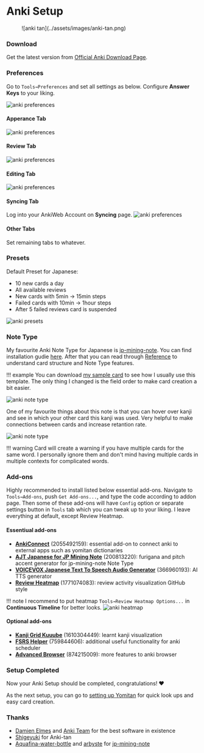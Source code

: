 # Anki Setup

<figure markdown="span">
    ![anki tan](../assets/images/anki-tan.png)
</figure>

### Download
Get the latest version from [Official Anki Download Page](https://apps.ankiweb.net/#downloads).

### Preferences
Go to `Tools→Preferences` and set all settings as below. Configure **Answer Keys** to your liking.

![anki preferences](../assets/images/anki_preferences1.png)

#### Apperance Tab
![anki preferences](../assets/images/anki_preferences2.png)

#### Review Tab
![anki preferences](../assets/images/anki_preferences3.png)

#### Editing Tab
![anki preferences](../assets/images/anki_preferences4.png)

#### Syncing Tab
Log into your AnkiWeb Account on **Syncing** page.
![anki preferences](../assets/images/anki_preferences5.png)

#### Other Tabs
Set remaining tabs to whatever.

### Presets
Default Preset for Japanese:

* 10 new cards a day
* All available reviews
* New cards with 5min → 15min steps
* Failed cards with 10min → 1hour steps
* After 5 failed reviews card is suspended

![anki presets](../assets/images/anki_presets.png)

### Note Type
My favourite Anki Note Type for Japanese is [jp-mining-note](https://github.com/arbyste/jp-mining-note). You can find installation gudie [here](https://arbyste.github.io/jp-mining-note/setup/#installing-jp-mining-note). After that you can read through [Reference](https://arbyste.github.io/jp-mining-note/ui/) to understand card structure and Note Type features.

!!! example
    You can download [my sample card](https://drive.google.com/file/d/1EpV1fMM3mi5A1MsDRPjv_sGjAWMqP-bF/view?usp=sharing) to see how I usually use this template. The only thing I changed is the field order to make card creation a bit easier.

![anki note type](../assets/images/anki_note_type.png)

One of my favourite things about this note is that you can hover over kanji and see in which your other card this kanji was used. Very helpful to make connections between cards and increase retantion rate.

![anki note type](../assets/images/anki_note_type2.png)

!!! warning
    Card will create a warning if you have multiple cards for the same word. I personally ignore them and don't mind having multiple cards in multiple contexts for complicated words.

### Add-ons

Highly recommended to install listed below essential add-ons. Navigate to `Tools→Add-ons`, push `Get Add-ons...`, and type the code according to addon page. Then some of these add-ons will have `Config` option or separate settings button in `Tools` tab which you can tweak up to your liking. I leave everything at default, except Review Heatmap.

#### Essentiual add-ons

* [**AnkiConnect**](https://ankiweb.net/shared/info/2055492159) (2055492159): essential add-on to connect anki to external apps such as yomitan dictionaries
* [**AJT Japanese for JP Mining Note**](https://ankiweb.net/shared/info/200813220) (200813220): furigana and pitch accent generator for jp-mining-note Note Type
* [**VOICEVOX Japanese Text To Speech Audio Generator**](https://ankiweb.net/shared/info/366960193) (366960193): AI TTS generator
* [**Review Heatmap**](https://ankiweb.net/shared/info/1771074083) (1771074083): review activity visualization GitHub style

!!! note
    I recommend to put heatmap `Tools→Review Heatmap Options...` in **Continuous Timeline** for better looks.
    ![anki heatmap](../assets/images/anki_heatmap_settings2.png)

#### Optional add-ons

* [**Kanji Grid Kuuube**](https://ankiweb.net/shared/info/1610304449) (1610304449): learnt kanji visualization
* [**FSRS Helper**](https://ankiweb.net/shared/info/759844606) (759844606): additional useful functionality for anki scheduler
* [**Advanced Browser**](https://ankiweb.net/shared/info/874215009) (874215009): more features to anki browser

### Setup Completed
Now your Anki Setup should be completed, congratulations! :heart:

As the next setup, you can go to [setting up Yomitan](/jpguides/yomitan/) for quick look ups and easy card creation.

### Thanks

* [Damien Elmes](https://github.com/dae) and [Anki Team](https://github.com/ankitects/anki/graphs/contributors) for the best software in existence
* [Shigeyuki](https://www.reddit.com/user/Shige-yuki/) for Anki-tan
* [Aquafina-water-bottle](https://github.com/Aquafina-water-bottle) and [arbyste](https://github.com/arbyste) for [jp-mining-note](https://github.com/arbyste/jp-mining-note)